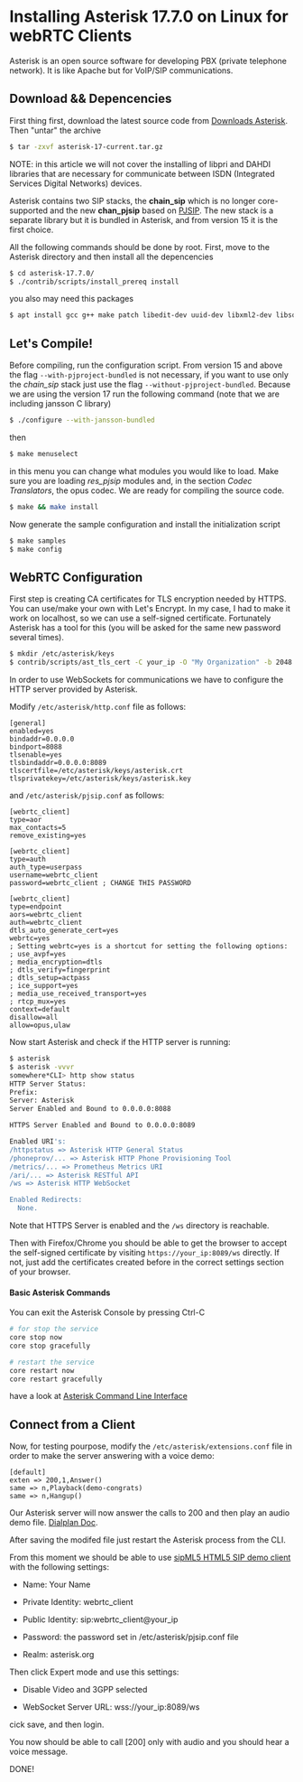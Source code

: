 # Installing Asterisk 17.7.0 on Linux for webRTC Clients

Asterisk is an open source software for developing PBX (private telephone network). It is like Apache but for VoIP/SIP communications. 

## Download && Depencencies

First thing first, download the latest source code from [Downloads Asterisk](https://www.asterisk.org/downloads/). Then "untar" the archive

```bash
$ tar -zxvf asterisk-17-current.tar.gz
```

NOTE: in this article we will not cover the installing of libpri and DAHDI libraries that are necessary for communicate between ISDN (Integrated Services Digital Networks) devices.

Asterisk contains two SIP stacks, the **chain_sip** which is no longer core-supported and the new **chan_pjsip** based on [PJSIP](https://www.pjsip.org/). The new stack is a separate library but it is bundled in Asterisk, and from version 15 it is the first choice.

All the following commands should be done by root. First, move to the Asterisk directory and then install all the depencencies

```bash
$ cd asterisk-17.7.0/
$ ./contrib/scripts/install_prereq install
```

you also may need this packages

```bash
$ apt install gcc g++ make patch libedit-dev uuid-dev libxml2-dev libsqlite3-dev openssl libssl-dev bzip2
```

## Let's Compile!

Before compiling, run the configuration script. From version 15 and above the flag `--with-pjproject-bundled` is not necessary, if you want to use only the *chain_sip* stack just use the flag `--without-pjproject-bundled`. Because we are using the version 17 run the following command (note that we are including jansson C library)

```bash
$ ./configure --with-jansson-bundled
```

then

```bash
$ make menuselect
```

in this menu you can change what modules you would like to load. Make sure you are loading *res_pjsip* modules and, in the section *Codec Translators*, the opus codec. We are ready for compiling the source code.

```bash
$ make && make install
```

Now generate the sample configuration and install the initialization script

```bash
$ make samples
$ make config
```

## WebRTC Configuration

First step is creating CA certificates for TLS encryption needed by HTTPS. You can use/make your own with Let's Encrypt. In my case, I had to make it work on localhost, so we can use a self-signed certificate. Fortunately Asterisk has a tool for this (you will be asked for the same new password several times).

```bash
$ mkdir /etc/asterisk/keys
$ contrib/scripts/ast_tls_cert -C your_ip -O "My Organization" -b 2048 -d /etc/asterisk/keys
```

In order to use WebSockets for communications we have to configure the HTTP server provided by Asterisk.

Modify `/etc/asterisk/http.conf` file as follows:

```
[general]
enabled=yes
bindaddr=0.0.0.0
bindport=8088
tlsenable=yes
tlsbindaddr=0.0.0.0:8089
tlscertfile=/etc/asterisk/keys/asterisk.crt
tlsprivatekey=/etc/asterisk/keys/asterisk.key
```

and `/etc/asterisk/pjsip.conf` as follows:

```
[webrtc_client]
type=aor
max_contacts=5
remove_existing=yes
  
[webrtc_client]
type=auth
auth_type=userpass
username=webrtc_client
password=webrtc_client ; CHANGE THIS PASSWORD

[webrtc_client]
type=endpoint
aors=webrtc_client
auth=webrtc_client
dtls_auto_generate_cert=yes
webrtc=yes
; Setting webrtc=yes is a shortcut for setting the following options:
; use_avpf=yes
; media_encryption=dtls
; dtls_verify=fingerprint
; dtls_setup=actpass
; ice_support=yes
; media_use_received_transport=yes
; rtcp_mux=yes
context=default
disallow=all
allow=opus,ulaw
```

Now start Asterisk and check if the HTTP server is running:

```bash
$ asterisk
$ asterisk -vvvr
somewhere*CLI> http show status
HTTP Server Status:
Prefix: 
Server: Asterisk
Server Enabled and Bound to 0.0.0.0:8088

HTTPS Server Enabled and Bound to 0.0.0.0:8089

Enabled URI's:
/httpstatus => Asterisk HTTP General Status
/phoneprov/... => Asterisk HTTP Phone Provisioning Tool
/metrics/... => Prometheus Metrics URI
/ari/... => Asterisk RESTful API
/ws => Asterisk HTTP WebSocket

Enabled Redirects:
  None.
```

Note that HTTPS Server is enabled and the `/ws` directory is reachable.

Then with Firefox/Chrome you should be able to get the browser to accept the self-signed certificate by visiting `https://your_ip:8089/ws` directly. If not, just add the certificates created before in the correct settings section of your browser.

#### Basic Asterisk Commands

You can exit the Asterisk Console by pressing Ctrl-C

```bash
# for stop the service
core stop now
core stop gracefully

# restart the service
core restart now
core restart gracefully
```

have a look at [Asterisk Command Line Interface](https://wiki.asterisk.org/wiki/display/AST/Asterisk+Command+Line+Interface)

## Connect from a Client

Now, for testing pourpose, modify the `/etc/asterisk/extensions.conf` file in order to make the server answering with a voice demo:

```
[default]
exten => 200,1,Answer()
same => n,Playback(demo-congrats)
same => n,Hangup()
```

Our Asterisk server will now answer the calls to 200 and then play an audio demo file. [Dialplan Doc](https://wiki.asterisk.org/wiki/display/AST/Dialplan).

After saving the modifed file just restart the Asterisk process from the CLI.

From this moment we should be able to use [sipML5 HTML5 SIP demo client](https://www.doubango.org/sipml5/) with the following settings:

- Name: Your Name

- Private Identity: webrtc_client

- Public Identity: sip:webrtc_client@your_ip

- Password: the password set in /etc/asterisk/pjsip.conf file

- Realm: asterisk.org

Then click Expert mode and use this settings:

- Disable Video and 3GPP selected

- WebSocket Server URL: wss://your_ip:8089/ws

cick save, and then login.

You now should be able to call [200] only with audio and you should hear a voice message.

DONE!
